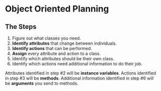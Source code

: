 Object Oriented Planning
========================

The Steps
---------

1. Figure out what classes you need.
2. **Identify attributes** that change between individuals.
3. **Identify actions** that can be performed.
4. **Assign** every attribute and action to a class.
5. Identify which attributes should be their own class.
6. Identify which actions need additional information to do their job.

Attributes identified in step #2 will be **instance variables**.
Actions identified in step #3 will be **methods**.
Additional information identified in step #6 will be **arguments** you send to methods.